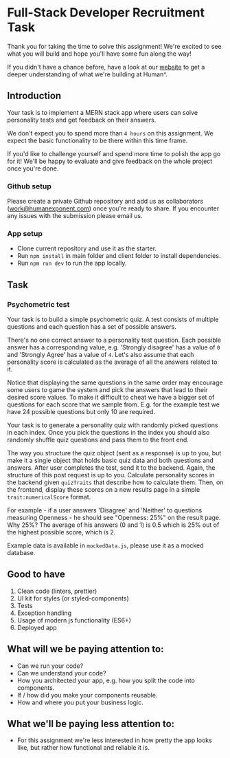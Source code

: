 # Full-Stack Developer Recruitment Task

Thank you for taking the time to solve this assignment! We're excited to see what you will build and hope you'll have some fun along the way!

If you didn't have a chance before, have a look at our [website](https://humanexponent.herokuapp.com/) to get a deeper understanding of what we're building at Human^.


## Introduction
Your task is to implement a MERN stack app where users can solve personality tests and get feedback on their answers.

We don't expect you to spend more than `4 hours` on this assignment. We expect the basic functionality to be there within
this time frame.

If you'd like to challenge yourself and spend more time to polish the app go for it!
We'll be happy to evaluate and give feedback on the whole project once you're done.

### Github setup

Please create a private Github repository and add us as collaborators (work@humanexponent.com) once you're ready to share.
If you encounter any issues with the submission please email us.

### App setup

* Clone current repository and use it as the starter.
* Run `npm install` in main folder and client folder to install dependencies.
* Run `npm run dev` to run the app locally.

## Task

### Psychometric test

Your task is to build a simple psychometric quiz.
A test consists of multiple questions and each question has a set of possible answers.

There's no one correct answer to a personality test question.
Each possible answer has a corresponding value, e.g. 'Strongly disagree' has a value of `0` and 'Strongly Agree' has a value of `4`.
Let's also assume that each personality score is calculated as the average of all the answers related to it.

Notice that displaying the same questions in the same order may encourage some users to game the system and pick the answers that lead to their desired score values.
To make it difficult to cheat we have a bigger set of questions for each score that we sample from. E.g. for the example test we have 24 possible questions but only 10 are required. 

Your task is to generate a personality quiz with randomly picked questions in each index.
Once you pick the questions in the index you should also randomly shuffle quiz questions and pass them to the front end.

The way you structure the quiz object (sent as a response) is up to you, but make it a single object that holds basic quiz data and both questions and answers.
After user completes the test, send it to the backend. Again, the structure of this post request is up to you.
Calculate personality scores in the backend given `quizTraits` that describe how to calculate them.
Then, on the frontend, display these scores on a new results page in a simple `trait:numericalScore` format.

For example - if a user answers 'Disagree' and 'Neither' to questions measuring Openness - he should see "Openness: 25%" on the result page.
Why 25%? The average of his answers (0 and 1) is 0.5 which is 25% out of the highest possible score, which is 2.

Example data is available in `mockedData.js`, please use it as a mocked database.


## Good to have

1. Clean code (linters, prettier)
2. UI kit for styles (or styled-components)
3. Tests
4. Exception handling
5. Usage of modern js functionality (ES6+)
6. Deployed app

## What will we be paying attention to:
* Can we run your code?
* Can we understand your code?
* How you architected your app, e.g. how you split the code into components.
* If / how did you make your components reusable.
* How and where you put your business logic.

## What we'll be paying less attention to:
* For this assignment we're less interested in how pretty the app looks like, but rather how functional and reliable it is.
